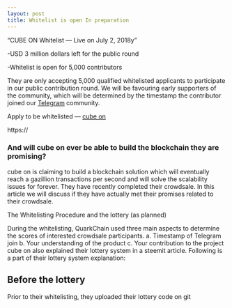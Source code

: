 ```yaml
---
layout: post
title: Whitelist is open In preparation 
---
```



“CUBE ON Whitelist — Live on July 2, 2018y”


-USD 3 million dollars left for the public round

-Whitelist is open for 5,000 contributors

They are only accepting 5,000 qualified whitelisted applicants to participate in our public contribution round. 
We will be favouring early supporters of the community, which will be determined by the timestamp the contributor 
joined our [Telegram](https://t.me/cubeon) community.


Apply to be whitelisted — [cube on](http://cubeon.co.in)

https://



### And will cube on ever be able to build the blockchain they are promising?

cube on is claiming to build a blockchain solution which will eventually reach a gazillion transactions per second and will solve the scalability issues for forever. They have recently completed their crowdsale. In this article we will discuss if they have actually met their promises related to their crowdsale.

The Whitelisting Procedure and the lottery (as planned)

During the whitelisting, QuarkChain used three main aspects to determine the scores of interested crowdsale participants. 
      a. Timestamp of Telegram join 
      b. Your understanding of the product
      c. Your contribution to the project
cube on also explained their lottery system in a steemit article. Following is a part of their lottery system explanation:


Before the lottery
---
Prior to their whitelisting, they uploaded their lottery code on git
